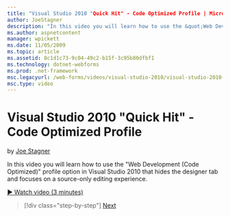```yaml
---
title: "Visual Studio 2010 "Quick Hit" - Code Optimized Profile | Microsoft Docs"
author: JoeStagner
description: "In this video you will learn how to use the &quot;Web Development (Code Optimized)&quot; profile option in Visual Studio 2010 that hides the designer tab and..."
ms.author: aspnetcontent
manager: wpickett
ms.date: 11/05/2009
ms.topic: article
ms.assetid: 8c1d1c73-9c04-49c2-b15f-3c95b80dfbf1
ms.technology: dotnet-webforms
ms.prod: .net-framework
msc.legacyurl: /web-forms/videos/visual-studio-2010/visual-studio-2010-quick-hit-code-optimized-profile
msc.type: video
---
```

Visual Studio 2010 "Quick Hit" - Code Optimized Profile
====================
by [Joe Stagner](https://github.com/JoeStagner)

In this video you will learn how to use the &quot;Web Development (Code Optimized)&quot; profile option in Visual Studio 2010 that hides the designer tab and focuses on a source-only editing experience. 

[&#9654; Watch video (3 minutes)](https://channel9.msdn.com/Blogs/ASP-NET-Site-Videos/visual-studio-2010-quick-hit-code-optimized-profile)

>[!div class="step-by-step"]
[Next](visual-studio-2010-quick-hit-code-search-view-hierarchy.md)
